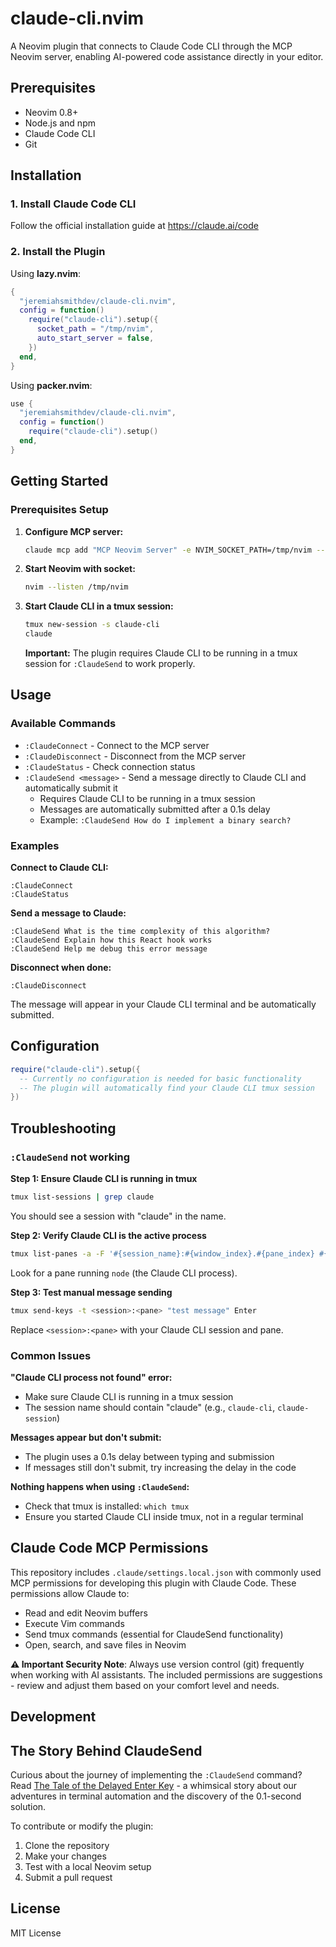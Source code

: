 # claude-cli.nvim

A Neovim plugin that connects to Claude Code CLI through the MCP Neovim server, enabling AI-powered code assistance directly in your editor.

## Prerequisites

- Neovim 0.8+
- Node.js and npm
- Claude Code CLI
- Git

## Installation

### 1. Install Claude Code CLI

Follow the official installation guide at https://claude.ai/code

### 2. Install the Plugin

Using **lazy.nvim**:

```lua
{
  "jeremiahsmithdev/claude-cli.nvim",
  config = function()
    require("claude-cli").setup({
      socket_path = "/tmp/nvim",
      auto_start_server = false,
    })
  end,
}
```

Using **packer.nvim**:

```lua
use {
  "jeremiahsmithdev/claude-cli.nvim",
  config = function()
    require("claude-cli").setup()
  end,
}
```

## Getting Started

### Prerequisites Setup

1. **Configure MCP server:**
   ```bash
   claude mcp add "MCP Neovim Server" -e NVIM_SOCKET_PATH=/tmp/nvim -- npx -y mcp-neovim-server
   ```

2. **Start Neovim with socket:**
   ```bash
   nvim --listen /tmp/nvim
   ```

3. **Start Claude CLI in a tmux session:**
   ```bash
   tmux new-session -s claude-cli
   claude
   ```
   
   **Important:** The plugin requires Claude CLI to be running in a tmux session for `:ClaudeSend` to work properly.

## Usage
### Available Commands

- `:ClaudeConnect` - Connect to the MCP server
- `:ClaudeDisconnect` - Disconnect from the MCP server
- `:ClaudeStatus` - Check connection status
- `:ClaudeSend <message>` - Send a message directly to Claude CLI and automatically submit it
  - Requires Claude CLI to be running in a tmux session
  - Messages are automatically submitted after a 0.1s delay
  - Example: `:ClaudeSend How do I implement a binary search?`

### Examples

**Connect to Claude CLI:**
```vim
:ClaudeConnect
:ClaudeStatus
```

**Send a message to Claude:**
```vim
:ClaudeSend What is the time complexity of this algorithm?
:ClaudeSend Explain how this React hook works
:ClaudeSend Help me debug this error message
```

**Disconnect when done:**
```vim
:ClaudeDisconnect
```

The message will appear in your Claude CLI terminal and be automatically submitted.

## Configuration

```lua
require("claude-cli").setup({
  -- Currently no configuration is needed for basic functionality
  -- The plugin will automatically find your Claude CLI tmux session
})
```

## Troubleshooting

### `:ClaudeSend` not working

**Step 1: Ensure Claude CLI is running in tmux**
```bash
tmux list-sessions | grep claude
```
You should see a session with "claude" in the name.

**Step 2: Verify Claude CLI is the active process**
```bash
tmux list-panes -a -F '#{session_name}:#{window_index}.#{pane_index} #{pane_current_command}' | grep claude
```
Look for a pane running `node` (the Claude CLI process).

**Step 3: Test manual message sending**
```bash
tmux send-keys -t <session>:<pane> "test message" Enter
```
Replace `<session>:<pane>` with your Claude CLI session and pane.

### Common Issues

**"Claude CLI process not found" error:**
- Make sure Claude CLI is running in a tmux session
- The session name should contain "claude" (e.g., `claude-cli`, `claude-session`)

**Messages appear but don't submit:**
- The plugin uses a 0.1s delay between typing and submission
- If messages still don't submit, try increasing the delay in the code

**Nothing happens when using `:ClaudeSend`:**
- Check that tmux is installed: `which tmux`
- Ensure you started Claude CLI inside tmux, not in a regular terminal

## Claude Code MCP Permissions

This repository includes `.claude/settings.local.json` with commonly used MCP permissions for developing this plugin with Claude Code. These permissions allow Claude to:

- Read and edit Neovim buffers
- Execute Vim commands
- Send tmux commands (essential for ClaudeSend functionality)
- Open, search, and save files in Neovim

**⚠️ Important Security Note**: Always use version control (git) frequently when working with AI assistants. The included permissions are suggestions - review and adjust them based on your comfort level and needs.
## Development
## The Story Behind ClaudeSend

Curious about the journey of implementing the `:ClaudeSend` command? Read [The Tale of the Delayed Enter Key](story.md) - a whimsical story about our adventures in terminal automation and the discovery of the 0.1-second solution.


To contribute or modify the plugin:

1. Clone the repository
2. Make your changes
3. Test with a local Neovim setup
4. Submit a pull request

## License

MIT License
